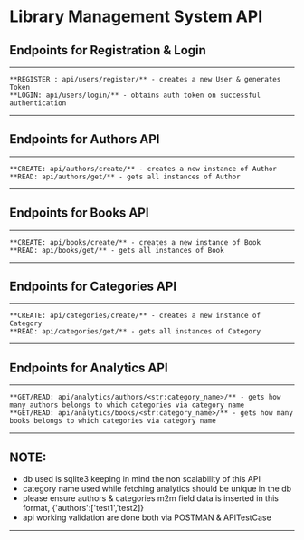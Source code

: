 # Library Management System API

## Endpoints for Registration & Login

---
```
**REGISTER : api/users/register/** - creates a new User & generates Token
**LOGIN: api/users/login/** - obtains auth token on successful authentication
```
---
## Endpoints for Authors API
---
```
**CREATE: api/authors/create/** - creates a new instance of Author
**READ: api/authors/get/** - gets all instances of Author
```
---
## Endpoints for Books API
---
```
**CREATE: api/books/create/** - creates a new instance of Book
**READ: api/books/get/** - gets all instances of Book
```
---
## Endpoints for Categories API
---
```
**CREATE: api/categories/create/** - creates a new instance of Category
**READ: api/categories/get/** - gets all instances of Category
```
---
## Endpoints for Analytics API
---
```
**GET/READ: api/analytics/authors/<str:category_name>/** - gets how many authors belongs to which categories via category name
**GET/READ: api/analytics/books/<str:category_name>/** - gets how many books belongs to which categories via category name
```
---

## NOTE:
* db used is sqlite3 keeping in mind the non scalability of this API
* category name used while fetching analytics should be unique in the db
* please ensure authors & categories m2m field data is inserted in this format, {'authors':['test1','test2]}
* api working validation are done both via POSTMAN & APITestCase
---